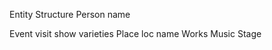Entity Structure
Person
    name
    
Event
    visit
    show
    varieties
Place
    loc
    name
Works
    Music
    Stage